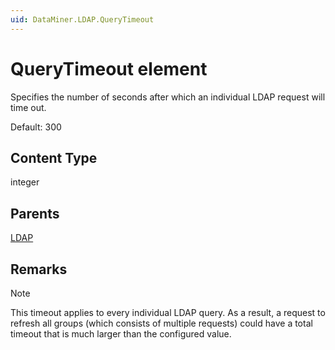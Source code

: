 ```yaml
---
uid: DataMiner.LDAP.QueryTimeout
---
```


# QueryTimeout element

Specifies the number of seconds after which an individual LDAP request will time out.

Default: 300

## Content Type

integer

## Parents

[LDAP](xref:DataMiner.LDAP)

## Remarks

> [!NOTE]
> This timeout applies to every individual LDAP query. As a result, a request to refresh all groups (which consists of multiple requests) could have a total timeout that is much larger than the configured value.
